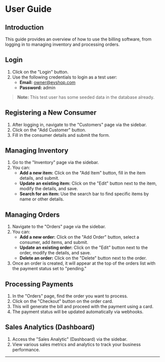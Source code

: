 # User Guide

## Introduction
This guide provides an overview of how to use the billing software, from logging in to managing inventory and processing orders.

## Login

1. Click on the "Login" button.
2. Use the following credentials to login as a test user:
   - **Email:** owner@evshop.com
   - **Password:** admin

> **Note:** This test user has some seeded data in the database already.

## Registering a New Consumer
1. After logging in, navigate to the "Customers" page via the sidebar.
2. Click on the "Add Customer" button.
3. Fill in the consumer details and submit the form.

## Managing Inventory
1. Go to the "Inventory" page via the sidebar.
2. You can:
   - **Add a new item:** Click on the "Add Item" button, fill in the item details, and submit.
   - **Update an existing item:** Click on the "Edit" button next to the item, modify the details, and save.
   - **Search for an item:** Use the search bar to find specific items by name or other details.

## Managing Orders
1. Navigate to the "Orders" page via the sidebar.
2. You can:
   - **Add a new order:** Click on the "Add Order" button, select a consumer, add items, and submit.
   - **Update an existing order:** Click on the "Edit" button next to the order, modify the details, and save.
   - **Delete an order:** Click on the "Delete" button next to the order.
3. Once an order is created, it will appear at the top of the orders list with the payment status set to "pending."

## Processing Payments
1. In the "Orders" page, find the order you want to process.
2. Click on the "Checkout" button on the order card.
3. This will generate the bill and proceed with the payment using a card.
4. The payment status will be updated automatically via webhooks.

## Sales Analytics (Dashboard)
1. Access the "Sales Analytic" (Dashboard) via the sidebar.
2. View various sales metrics and analytics to track your business performance.

---

